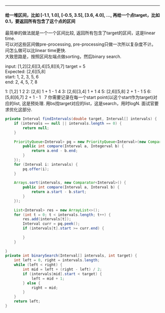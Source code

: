 ***
#### 给一堆区间，比如 [-1.1, 1.0], [-0.5, 3.5], [3.6, 4.0], ..., 再给一个点target，比如0.1，要返回所有包含了这个点的区间<br>
最简单的做法就是一个一个区间比较, 返回所有包含了target的区间，这是linear time. <br>
可以对这些区间做pre-processing, pre-processing只做一次所以复杂度不计。问怎么做可以比linear time更快. <br>
大致思路是，按照区间左端点做sorting，然后binary search.

        
input: [1,2][2,6][3,4][5,8][6,7] target = 5 <br>
Expected: [2,6][5,8] <br>
start: 1, 2, 3, 5, 6 <br>
end:   2, 4, 5, 7, 8 <br>

1: [1,2]       1            2
2: [2,6]       1 + 1 - 1    4
3: [2,6][3,4]  1 + 1        4
5: [2,6][5,8]  2 + 1 - 1    5
6: [5,8][6,7]  2 + 1 - 1    7
你需要记录在每一个start point(以这个start作为target)对应的list, 这是预处理. 用bs找target对应的list，这是search，用时logN. 面试官要求优化这部分.
```java
private Interval findIntervals(double target, Interval[] intervals) {
    if (intervals == null || intervals.length == 0) {
        return null;
    }
    
    PriorityQueue<Interval> pq = new PriorityQueue<Interval>(new Comparator<Interval>() {
        public int compare(Interval a, Integerval b) {
            return a.end - b.end;
        }
    });
    for (Interval i: intervals) {
        pq.offer(i);
    }
    
    Arrays.sort(intervals, new Comparator<Interval>() {
        public int compare(Interval a, Interval b) {
            return a.start - b.start;
        }
    });
    
    List<Interval> res = new ArrayList<>();
    for (int t = 0; t < intervals.length; t++) {
        res.add(intervals[t]);
        Interval curr = pq.peek();
        if (intervals[t].start >= curr.end) {
                          
        }
    }
    
}
private int binarySearch(Interval[] intervals, int target) {
    int left = 0, right = intervals.length;
    while (left < right) {
        int mid = left + (right - left) / 2;
        if (intervals[mid].start < target) {
            left = mid + 1;
        } else {
            right = mid;
        }
    }
    return left;
}
```
